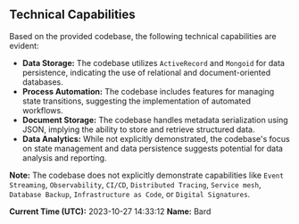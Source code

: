 ## Technical Capabilities

Based on the provided codebase, the following technical capabilities are evident:

* **Data Storage:** The codebase utilizes `ActiveRecord` and `Mongoid` for data persistence, indicating the use of relational and document-oriented databases.
* **Process Automation:** The codebase includes features for managing state transitions, suggesting the implementation of automated workflows.
* **Document Storage:** The codebase handles metadata serialization using JSON, implying the ability to store and retrieve structured data.
* **Data Analytics:** While not explicitly demonstrated, the codebase's focus on state management and data persistence suggests potential for data analysis and reporting.

**Note:** The codebase does not explicitly demonstrate capabilities like `Event Streaming`, `Observability`, `CI/CD`, `Distributed Tracing`, `Service mesh`, `Database Backup`, `Infrastructure as Code`, or `Digital Signatures`. 

**Current Time (UTC):** 2023-10-27 14:33:12
**Name:** Bard 
